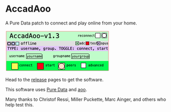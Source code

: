 # AccadAoo

A Pure Data patch to connect and play online from your home. 

![AccadAoo.png](AccadAoo.png "AccadAoo GUI")

Head to the [release](https://github.com/fdch/AccadAoo/releases) pages to get the software.

This software uses [Pure Data](http://msp.ucsd.edu) and [aoo](https://git.iem.at/cm/aoo).

Many thanks to Christof Ressi, Miller Puckette, Marc Ainger, and others who help test this.
